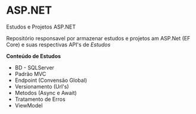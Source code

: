 # ASP.NET
Estudos e Projetos ASP.NET

Repositório responsavel por armazenar estudos e projetos am ASP.Net (EF Core) e suas respectivas API's de *Estudos*

**Conteúdo de Estudos**
- BD - SQLServer
- Padrão MVC
- Endpoint (Convensão Global)
- Versionamento (Url's)
- Metodos (Async e Await)
- Tratamento de Erros
- ViewModel
